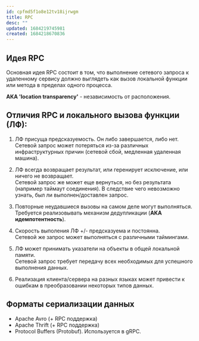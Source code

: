 ```yaml
---
id: cpfmd5f1o8e12tv18ijrwgm
title: RPC
desc: ""
updated: 1684219745981
created: 1684218670836
---
```


## Идея RPC

Основная идея RPC состоит в том, что выполнение сетевого запроса к удаленному сервису должно выглядеть как вызов локальной функции или метода в пределах одного процесса.

**AKA 'location transparency'** - независимость от расположения.

## Отличия RPC и локального вызова функции (ЛФ):

1. ЛФ присуща предсказуемость. Он либо завершается, либо нет.  
   Сетевой запрос может потеряться из-за различных инфраструктурных причин (сетевой сбой, медленная удаленная машина).

2. ЛФ всегда возвращает результат, или геренирует исключение, или ничего не возвращает.  
   Сетевой запрос же может еще вернуться, но без результата (например таймаут соединения). В следствие чего невозможно узнать, был ли выполнен/доставлен запрос.

3. Повторные неудавшиеся вызовы на самом деле могут выполняться. Требуется реализовывать механизм дедупликации (**AKA идемпотентность**).

4. Скорость выполения ЛФ +/- предсказуема и постоянна.  
   Сетевой же запрос может выполняться с различными таймингами.

5. ЛФ может принимать указатели на объекты в общей локальной памяти.  
   Сетевой запрос требует передачу всех необходимых для успешного выполнения данных.

6. Реализация клиента/сервера на разных языках может привести к ошибкам в преобразовании некоторых типов данных.

## Форматы сериализации данных

- Apache Avro (+ RPC поддержка)
- Apache Thrift (+ RPC поддержка)
- Protocol Buffers (Protobuf). Используется в gRPC.
